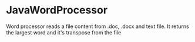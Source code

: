 # JavaWordProcessor
Word processor reads a file content from .doc, .docx and text file. It returns the largest word and it's transpose from the file
